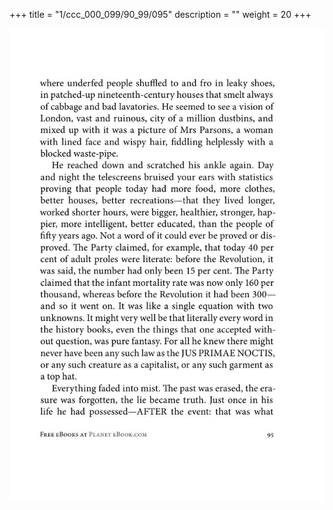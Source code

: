 +++
title = "1/ccc_000_099/90_99/095"
description = ""
weight = 20
+++

<img class="center-fit-jpg" src="/jpg_/out_jpg_1984__095.jpg" ></img>

